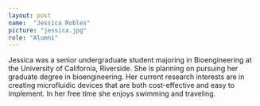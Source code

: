 ```yaml
---
layout: post
name:  "Jessica Robles"
picture: "jessica.jpg"
role: "Alumni"
---
```

Jessica was a senior undergraduate student majoring in Bioengineering at the University of California, Riverside. She is planning on pursuing her graduate degree in bioengineering. Her current research interests are in creating microfluidic devices that are both cost-effective and easy to implement. In her free time she enjoys swimming and traveling.
<br>
<br>
<br>